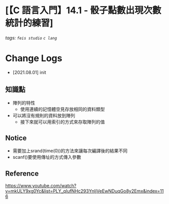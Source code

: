# [【C 語言入門】14.1 - 骰子點數出現次數統計的練習]
###### tags: `feis studio` `c lang`

# Change Logs 
* [2021.08.01] init

## 知識點
* 陣列的特性
    * 使用連續的記憶體空見存放相同的資料類型
* 可以將沒有規則的資料放到陣列
    * 接下來就可以用索引的方式來存取陣列的值

## Notice

* 需要加上srand(time(0))的方法來讓每次編譯後的結果不同
* scanf()要使用傳址的方式傳入參數

## Reference

https://www.youtube.com/watch?v=mkULY9xg0Yc&list=PLY_qIufNHc293YnIjVeEwNDuqGo8y2Emx&index=116
